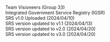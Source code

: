Team Visioneers (Group 33)     
Integrated Government Service Registry (IGSR)  
SRS v1.0 Uploaded (2024/04/10)    
SRS version updated to v1.1  (2024/04/13)  
SRS version updated to v2.0 (2024/04/20)    
SRS version updated to v3.0 (2024/04/20)
